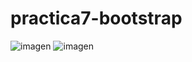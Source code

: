 # practica7-bootstrap
![imagen](https://user-images.githubusercontent.com/60297683/181185003-9cdfcdfa-18d7-4eb4-a238-f8a9985b78d9.png)
![imagen](https://user-images.githubusercontent.com/60297683/181185105-001ba996-d9ed-452c-b98b-13c31836955a.png)
